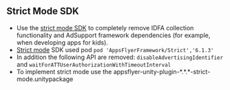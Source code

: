 ## Strict Mode SDK


* Use the [strict mode SDK](https://support.appsflyer.com/hc/en-us/articles/360001422989-User-opt-in-opt-out-in-the-AppsFlyer-SDK#strict-mode-sdk) to completely remove IDFA collection functionality and AdSupport framework dependencies (for example, when developing apps for kids).
* [Strict mode](https://support.appsflyer.com/hc/en-us/articles/207032066-iOS-SDK-V6-X-integration-guide-for-developers#integration-strict-mode-sdk) SDK used pod `pod 'AppsFlyerFramework/Strict','6.1.3'`
* In addition the following API are removed: `disableAdvertisingIdentifier` and `waitForATTUserAuthorizationWithTimeoutInterval`
* To implement strict mode use the appsflyer-unity-plugin-\*.\*.\*-strict-mode.unitypackage
